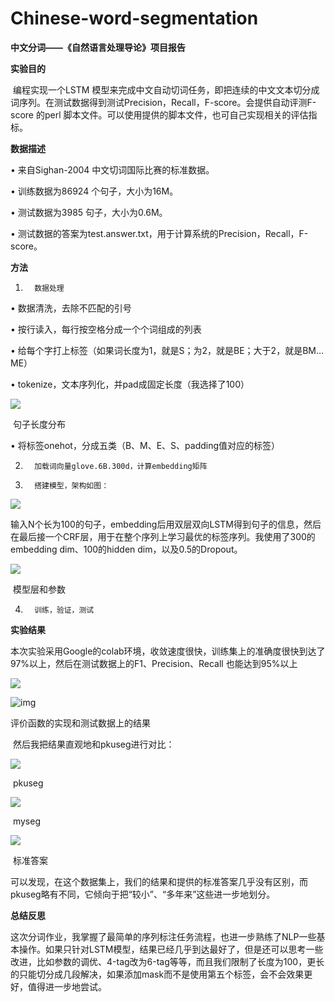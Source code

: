 # Chinese-word-segmentation
**中文分词——《自然语言处理导论》项目报告**



**实验目的**

​       编程实现一个LSTM 模型来完成中文自动切词任务，即把连续的中文文本切分成词序列。在测试数据得到测试Precision，Recall，F-score。会提供自动评测F-score 的perl 脚本文件。可以使用提供的脚本文件，也可自己实现相关的评估指标。

 

**数据描述**

•         来自Sighan-2004 中文切词国际比赛的标准数据。

•         训练数据为86924 个句子，大小为16M。

•         测试数据为3985 句子，大小为0.6M。

•         测试数据的答案为test.answer.txt，用于计算系统的Precision，Recall，F-score。

 

**方法**

1.       数据处理

•         数据清洗，去除不匹配的引号

•         按行读入，每行按空格分成一个个词组成的列表

•         给每个字打上标签（如果词长度为1，就是S；为2，就是BE；大于2，就是BM…ME）

•         tokenize，文本序列化，并pad成固定长度（我选择了100）

![](https://i.loli.net/2019/12/30/vbUwCqkLYeWPyxl.png)

​                                                                             句子长度分布

•         将标签onehot，分成五类（B、M、E、S、padding值对应的标签）

2.       加载词向量glove.6B.300d，计算embedding矩阵

3.       搭建模型，架构如图：

![](https://i.loli.net/2019/12/30/yVu283Uoic6DIka.png)

​       输入N个长为100的句子，embedding后用双层双向LSTM得到句子的信息，然后在最后接一个CRF层，用于在整个序列上学习最优的标签序列。我使用了300的embedding dim、100的hidden dim，以及0.5的Dropout。

![](https://i.loli.net/2019/12/30/Wl5BUT29NVd1feI.png)

​                                                                            模型层和参数

4.       训练，验证，测试

 

**实验结果**

​       本次实验采用Google的colab环境，收敛速度很快，训练集上的准确度很快到达了97%以上，然后在测试数据上的F1、Precision、Recall 也能达到95%以上

![](https://i.loli.net/2019/12/30/uGAcjUC2LEerT3H.png)

![img](file:///C:/Users/80431/AppData/Local/Temp/msohtmlclip1/01/clip_image009.png)

评价函数的实现和测试数据上的结果

 

​       然后我把结果直观地和pkuseg进行对比：

![](https://i.loli.net/2019/12/30/6AUuyFfD9cz3biS.png)

​                                                                pkuseg

![](https://i.loli.net/2019/12/30/wmnrHGP6xLY1f3c.png)

​                                                                myseg

![](https://i.loli.net/2019/12/30/wmnrHGP6xLY1f3c.png)

​                                                               标准答案

​       可以发现，在这个数据集上，我们的结果和提供的标准答案几乎没有区别，而pkuseg略有不同，它倾向于把“较小”、“多年来”这些进一步地划分。

 

**总结反思**

​       这次分词作业，我掌握了最简单的序列标注任务流程，也进一步熟练了NLP一些基本操作。如果只针对LSTM模型，结果已经几乎到达最好了，但是还可以思考一些改进，比如参数的调优、4-tag改为6-tag等等，而且我们限制了长度为100，更长的只能切分成几段解决，如果添加mask而不是使用第五个标签，会不会效果更好，值得进一步地尝试。